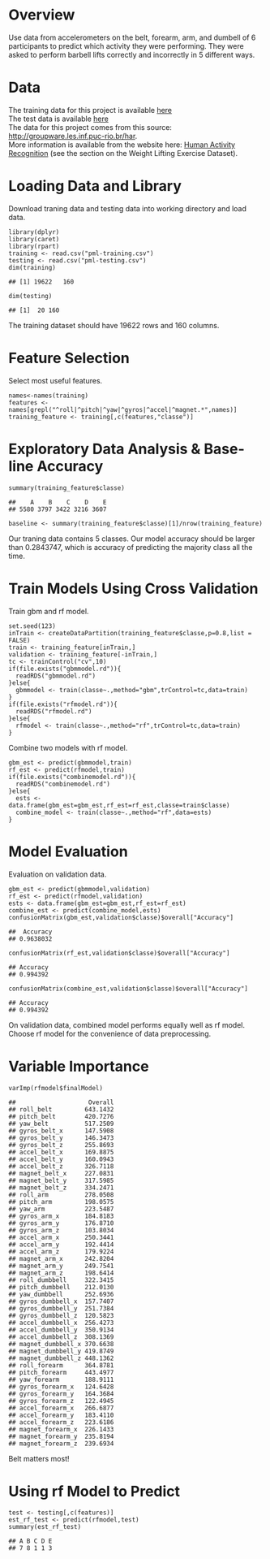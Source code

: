 Overview
========

Use data from accelerometers on the belt, forearm, arm, and dumbell of 6
participants to predict which activity they were performing. They were
asked to perform barbell lifts correctly and incorrectly in 5 different
ways.

Data
====

The training data for this project is available
[here](https://d396qusza40orc.cloudfront.net/predmachlearn/pml-training.csv)  
The test data is available
[here](https://d396qusza40orc.cloudfront.net/predmachlearn/pml-testing.csv)  
The data for this project comes from this source:
<http://groupware.les.inf.puc-rio.br/har>.  
More information is available from the website here: [Human Activity
Recognition](http://groupware.les.inf.puc-rio.br/har) (see the section
on the Weight Lifting Exercise Dataset).

Loading Data and Library
========================

Download traning data and testing data into working directory and load
data.

    library(dplyr)
    library(caret)
    library(rpart)
    training <- read.csv("pml-training.csv")
    testing <- read.csv("pml-testing.csv")
    dim(training)

    ## [1] 19622   160

    dim(testing)

    ## [1]  20 160

The training dataset should have 19622 rows and 160 columns.

Feature Selection
=================

Select most useful features.

    names<-names(training)
    features <- names[grepl("^roll|^pitch|^yaw|^gyros|^accel|^magnet.*",names)]
    training_feature <- training[,c(features,"classe")]

Exploratory Data Analysis & Base-line Accuracy
==============================================

    summary(training_feature$classe)

    ##    A    B    C    D    E 
    ## 5580 3797 3422 3216 3607

    baseline <- summary(training_feature$classe)[1]/nrow(training_feature)

Our traning data contains 5 classes. Our model accuracy should be larger
than 0.2843747, which is accuracy of predicting the majority class all
the time.

Train Models Using Cross Validation
===================================

Train gbm and rf model.

    set.seed(123)
    inTrain <- createDataPartition(training_feature$classe,p=0.8,list = FALSE)
    train <- training_feature[inTrain,]
    validation <- training_feature[-inTrain,]
    tc <- trainControl("cv",10)
    if(file.exists("gbmmodel.rd")){
      readRDS("gbmmodel.rd")
    }else{
      gbmmodel <- train(classe~.,method="gbm",trControl=tc,data=train)
    }
    if(file.exists("rfmodel.rd")){
      readRDS("rfmodel.rd")
    }else{
      rfmodel <- train(classe~.,method="rf",trControl=tc,data=train)
    }

Combine two models with rf model.

    gbm_est <- predict(gbmmodel,train)
    rf_est <- predict(rfmodel,train)
    if(file.exists("combinemodel.rd")){
      readRDS("combinemodel.rd")
    }else{
      ests <- data.frame(gbm_est=gbm_est,rf_est=rf_est,classe=train$classe)
      combine_model <- train(classe~.,method="rf",data=ests)
    }

Model Evaluation
================

Evaluation on validation data.

    gbm_est <- predict(gbmmodel,validation)
    rf_est <- predict(rfmodel,validation)
    ests <- data.frame(gbm_est=gbm_est,rf_est=rf_est)
    combine_est <- predict(combine_model,ests)
    confusionMatrix(gbm_est,validation$classe)$overall["Accuracy"]

    ##  Accuracy 
    ## 0.9638032

    confusionMatrix(rf_est,validation$classe)$overall["Accuracy"]

    ## Accuracy 
    ## 0.994392

    confusionMatrix(combine_est,validation$classe)$overall["Accuracy"]

    ## Accuracy 
    ## 0.994392

On validation data, combined model performs equally well as rf model.
Choose rf model for the convenience of data preprocessing.

Variable Importance
===================

    varImp(rfmodel$finalModel)

    ##                    Overall
    ## roll_belt         643.1432
    ## pitch_belt        420.7276
    ## yaw_belt          517.2509
    ## gyros_belt_x      147.5908
    ## gyros_belt_y      146.3473
    ## gyros_belt_z      255.8693
    ## accel_belt_x      169.8875
    ## accel_belt_y      160.0943
    ## accel_belt_z      326.7118
    ## magnet_belt_x     227.0831
    ## magnet_belt_y     317.5985
    ## magnet_belt_z     334.2471
    ## roll_arm          278.0508
    ## pitch_arm         198.0575
    ## yaw_arm           223.5487
    ## gyros_arm_x       184.8183
    ## gyros_arm_y       176.8710
    ## gyros_arm_z       103.8034
    ## accel_arm_x       250.3441
    ## accel_arm_y       192.4414
    ## accel_arm_z       179.9224
    ## magnet_arm_x      242.8204
    ## magnet_arm_y      249.7541
    ## magnet_arm_z      198.6414
    ## roll_dumbbell     322.3415
    ## pitch_dumbbell    212.0130
    ## yaw_dumbbell      252.6936
    ## gyros_dumbbell_x  157.7407
    ## gyros_dumbbell_y  251.7384
    ## gyros_dumbbell_z  120.5823
    ## accel_dumbbell_x  256.4273
    ## accel_dumbbell_y  350.9134
    ## accel_dumbbell_z  308.1369
    ## magnet_dumbbell_x 370.6638
    ## magnet_dumbbell_y 419.8749
    ## magnet_dumbbell_z 448.1362
    ## roll_forearm      364.8781
    ## pitch_forearm     443.4977
    ## yaw_forearm       188.9111
    ## gyros_forearm_x   124.6428
    ## gyros_forearm_y   164.3684
    ## gyros_forearm_z   122.4945
    ## accel_forearm_x   266.6877
    ## accel_forearm_y   183.4110
    ## accel_forearm_z   223.6186
    ## magnet_forearm_x  226.1433
    ## magnet_forearm_y  235.8194
    ## magnet_forearm_z  239.6934

Belt matters most!

Using rf Model to Predict
=========================

    test <- testing[,c(features)]
    est_rf_test <- predict(rfmodel,test)
    summary(est_rf_test)

    ## A B C D E 
    ## 7 8 1 1 3
